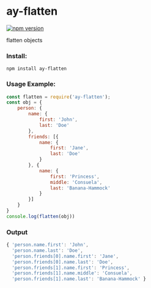 # ay-flatten
[![npm version](https://img.shields.io/badge/npm-1.0.3-green.svg)](https://www.npmjs.com/package/ay-flatten)

flatten objects

### Install:
```
npm install ay-flatten
```
### Usage Example:
```javascript
const flatten = require('ay-flatten');
const obj = {
    person: {
        name: {
            first: 'John',
            last: 'Doe'
        },
        friends: [{
            name: {
                first: 'Jane',
                last: 'Doe'
            }
        }, {
            name: {
                first: 'Princess',
                middle: 'Consuela',
                last: 'Banana-Hammock'
            }
        }]
    }
}
console.log(flatten(obj))
```
### Output
```javascript
{ 'person.name.first': 'John',
  'person.name.last': 'Doe',
  'person.friends[0].name.first': 'Jane',
  'person.friends[0].name.last': 'Doe',
  'person.friends[1].name.first': 'Princess',
  'person.friends[1].name.middle': 'Consuela',
  'person.friends[1].name.last': 'Banana-Hammock' }
```